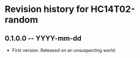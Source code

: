 # Revision history for HC14T02-random

## 0.1.0.0 -- YYYY-mm-dd

* First version. Released on an unsuspecting world.
